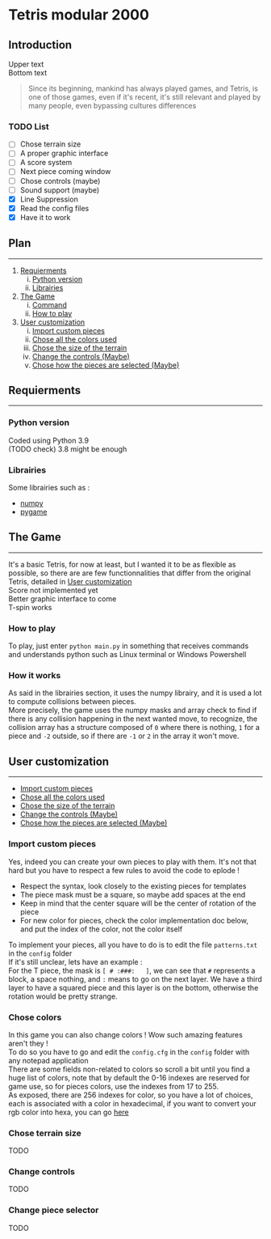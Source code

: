 # Tetris modular 2000
## Introduction
Upper text<br>
Bottom text

> Since its beginning, mankind has always played games, and Tetris, is one of those games, even if it's recent, it's still relevant and played by many people, even bypassing cultures differences

### TODO List
- [ ] Chose terrain size
- [ ] A proper graphic interface
- [ ] A score system
- [ ] Next piece coming window 
- [ ] Chose controls (maybe)
- [ ] Sound support (maybe)
- [x] Line Suppression
- [x] Read the config files
- [x] Have it to work

## Plan
---
<ol type = "1">
	<li>
		<a href = "#Requierments">Requierments</a>
		<ol type = "i">
			<li>
				<a href="#Python-version">Python version</a>
			</li>
			<li>
				<a href="#Librairies">Librairies</a>
			</li>
		</ol>
	</li>
	<li>
		<a href="#The-Game">The Game</a>
		<ol type = "i">
			<li>
				<a href="#Command">Command</a>
			</li>
			<li>
				<a href="#How-to-play">How to play</a>
			</li>
		</ol>
	</li>
	<li>
		<a href="#User-customization">User customization</a>
		<ol type = "i">
			<li>
				<a href="#Import-custom-pieces">Import custom pieces</a>
			</li>
			<li>
				<a href="#Chose-colors">Chose all the colors used</a>
			</li>
			<li>
				<a href="#Chose-terrain-sizes">Chose the size of the terrain</a>
			</li>
			<li>
				<a href="#Change-controls">Change the controls (Maybe)</a>
			</li>
			<li>
				<a href="#Change-piece-selector">Chose how the pieces are selected (Maybe)</a>
			</li>
		</ol>
	</li>
</ol>

## Requierments
---
### Python version

Coded using Python 3.9 <br>
(TODO check) 3.8 might be enough

### Librairies
Some librairies such as :
- [numpy](https://numpy.org/)
- [pygame](https://www.pygame.org)

## The Game
---
It's a basic Tetris, for now at least, but I wanted it to be as flexible as possible, so there are are few functionnalities that differ from the original Tetris, detailed in [User customization](#User-customization)<br>
Score not implemented yet<br>
Better graphic interface to come<br>
T-spin works

### How to play 
To play, just enter `python main.py` in something that receives commands and understands python such as Linux terminal or Windows Powershell 

### How it works
As said in the librairies section, it uses the numpy librairy, and it is used a lot to compute collisions between pieces.<br>
More precisely, the game uses the numpy masks and array check to find if there is any collision happening in the next wanted move, to recognize, the collision array has a structure composed of `0` where there is nothing, `1` for a piece and `-2` outside, so if there are `-1` or `2` in the array it won't move.


## User customization
---
- [Import custom pieces](#Import-custom-pieces)
- [Chose all the colors used](#Chose-colors)
- [Chose the size of the terrain](#Chose-terrain-size)
- [Change the controls (Maybe)](#Change-controls)
- [Chose how the pieces are selected (Maybe)](#Change-piece-selector)

### Import custom pieces
Yes, indeed you can create your own pieces to play with them. It's not that hard but you have to respect a few rules to avoid the code to eplode !
- Respect the syntax, look closely to the existing pieces for templates
- The piece mask must be a square, so maybe add spaces at the end
- Keep in mind that the center square will be the center of rotation of the piece
- For new color for pieces, check the color implementation doc below, and put the index of the color, not the color itself<br>

To implement your pieces, all you have to do is to edit the file `patterns.txt` in the `config` folder<br>
If it's still unclear, lets have an example :<br>
For the T piece, the mask is `[ # :###:   ]`, we can see that `#` represents a block, a space nothing, and `:` means to go on the next layer. We have a third layer to have a squared piece and this layer is on the bottom, otherwise the rotation would be pretty strange.

### Chose colors
In this game you can also change colors ! Wow such amazing features aren't they !<br>
To do so you have to go and edit the `config.cfg` in the `config` folder with any notepad application<br>
There are some fields non-related to colors so scroll a bit until you find a huge list of colors, note that by default the 0-16 indexes are reserved for game use, so for pieces colors, use the indexes from 17 to 255.<br>
As exposed, there are 256 indexes for color, so you have a lot of choices, each is associated with a color in hexadecimal, if you want to convert your rgb color into hexa, you can go [here](https://www.rgbtohex.net/)


### Chose terrain size
TODO

### Change controls
TODO

### Change piece selector
TODO